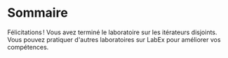 # Sommaire

Félicitations ! Vous avez terminé le laboratoire sur les itérateurs disjoints. Vous pouvez pratiquer d'autres laboratoires sur LabEx pour améliorer vos compétences.
